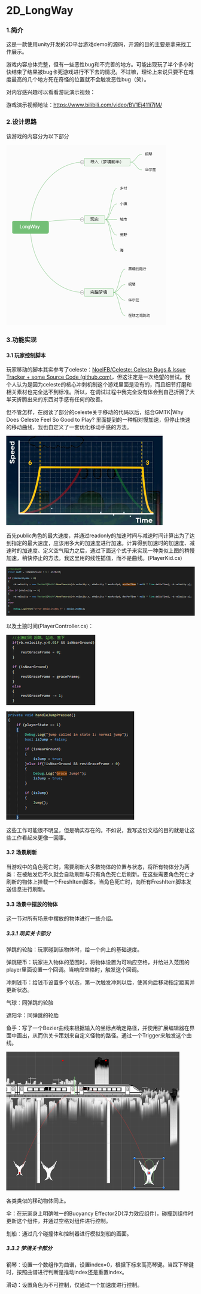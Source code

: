 # 2D_LongWay

### 1.简介

这是一款使用unity开发的2D平台游戏demo的源码，开源的目的主要是拿来找工作展示。

游戏内容总体完整，但有一些恶性bug和不完善的地方。可能出现玩了半个多小时快结束了结果被bug卡死游戏进行不下去的情况。不过嘛，理论上来说只要不在难度最高的几个地方死在奇怪的位置就不会触发恶性bug（笑）。

对内容感兴趣可以看看游玩演示视频：

游戏演示视频地址：https://www.bilibili.com/video/BV1Ej411i7jM/

### 2.设计思路

该游戏的内容分为以下部分

<img src="README.assets/LongWay-1698226970816.png" alt="LongWay" style="zoom:80%;" />

### 3.功能实现

#### 3.1 玩家控制脚本

玩家移动的脚本其实参考了celeste：[NoelFB/Celeste: Celeste Bugs & Issue Tracker + some Source Code (github.com)](https://github.com/NoelFB/Celeste)，但这注定是一次绝望的尝试。我个人认为是因为celeste的核心冲刺机制这个游戏里面是没有的，而且细节打磨和相关素材也完全达不到标准。所以，在调试过程中我完全没有体会到自己折腾了大半天折腾出来的东西对手感有任何的改善。

但不管怎样，在阅读了部分的celeste关于移动的代码以后，结合GMTK|Why Does Celeste Feel So Good to Play? 里面提到的一种相对慢加速，但停止快速的移动曲线，我也自定义了一套优化移动手感的方法。

<img src="README.assets/image-20231025163823741.png" alt="image-20231025163823741" style="zoom:50%;" />

首先public角色的最大速度，并通过readonly的加速时间与减速时间计算出为了达到指定的最大速度，应该用多大的加速度进行加速。计算得到加速时的加速度、减速时的加速度、定义空气阻力之后，通过下面这个式子来实现一种类似上图的稍慢加速，稍快停止的方法。我这里用的线性插值，而不是曲线。(PlayerKid.cs)

<img src="README.assets/image-20231025164956053.png" alt="image-20231025164956053" style="zoom:80%;" />

以及土狼时间(PlayerController.cs)：

![image-20231025165924202](README.assets/image-20231025165924202.png)

![image-20231025170753791](README.assets/image-20231025170753791.png)

这些工作可能很不明显，但是确实存在的。不如说，我写这份文档的目的就是让这些工作看起来更像一回事。

#### 3.2 场景刷新

当游戏中的角色死亡时，需要刷新大多数物体的位置与状态，将所有物体分为两类：在被触发后不久就会自动刷新与只有角色死亡后刷新。在这些需要角色死亡才刷新的物体上挂载一个FreshItem脚本，当角色死亡时，向所有FreshItem脚本发送信息进行刷新。

#### 3.3 场景中摆放的物体

这一节对所有场景中摆放的物体进行一些介绍。

##### 3.3.1 现实关卡部分

弹跳的轮胎：玩家碰到该物体时，给一个向上的基础速度。

弹跳硬币：玩家进入物体的范围时，将物体设置为可响应空格，并给进入范围的player里面设置一个回调。当响应空格时，触发这个回调。

冲刺钱币：给钱币设置多个状态，第一次触发冲刺以后，使其向后移动指定距离并更新状态。

气球：同弹跳的轮胎

遮阳伞：同弹跳的轮胎

鱼手：写了一个Bezier曲线来根据输入的坐标点确定路径，并使用扩展编辑器在界面中画出，从而供关卡策划来自定义怪物的路径。通过一个Trigger来触发这个曲线。

<img src="README.assets/image-20231025172758023.png" alt="image-20231025172758023" style="zoom:80%;" />

各类类似的移动物体同上。

伞：在玩家身上明确唯一的Buoyancy Effector2D(浮力效应组件)，碰撞到组件时更新这个组件，并通过空格对组件进行控制。

划船：通过几个碰撞体和控制器进行模拟划船的画面。

##### 3.3.2 梦境关卡部分

钢琴：设置一个数组作为曲谱，设置index=0，根据下标来高亮琴键。当踩下琴键时，按照曲谱进行判断是推动index还是重置index。

滑动：设置角色为不可控制，仅通过一个加速度进行控制。